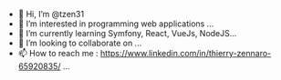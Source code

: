 - 👋 Hi, I’m @tzen31
- 👀 I’m interested in programming web applications ...
- 🌱 I’m currently learning Symfony, React, VueJs, NodeJS...
- 💞️ I’m looking to collaborate on ...
- 📫 How to reach me : https://www.linkedin.com/in/thierry-zennaro-65920835/ ...

<!---
tzen31/tzen31 is a ✨ special ✨ repository because its `README.md` (this file) appears on your GitHub profile.
You can click the Preview link to take a look at your changes.
--->
